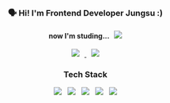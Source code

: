 
<h3 align="center"><b>🗣 Hi! I'm Frontend Developer Jungsu :) </b></h3>
<h4 align="center"><b> now I'm studing... 
 &nbsp <img src="https://img.shields.io/badge/React-61DAFB?style=flat-square&logo=React&logoColor=white"/>
  </b></h4>
<p align="center">
<a href="https://holly-ferret-4e3.notion.site/Tech-Blog-106fd5a989764bda9e3372f30403c050">
<img
src="http://img.shields.io/badge/-Tech%20Blog-47A248?style=flat&logo=notion&link=https://holly-ferret-4e3.notion.site/Tech-Blog-106fd5a989764bda9e3372f30403c050"
style="height : auto; margin-left : 10px; margin-right : 10px;"/>
</a>
<!-- <a href="https://youhavetosleep.notion.site/Tech-Blog-106fd5a989764bda9e3372f30403c050">
<img
src="http://img.shields.io/badge/-resume-black?style=flat&logo=notion&link=https://instagram.com/fivepxint/"
style="height : auto; margin-left : 10px; margin-right : 10px;"/>
</a>  -->
<a href="mailto:qksekf4@gmail.com">
<img
src="https://img.shields.io/badge/Gmail-d14836?style=flat-square&logo=Gmail&logoColor=white&link=mailto:qksekf4@gmail.com"
style="height : auto; margin-left : 10px; margin-right : 10px;"/>
</a>
  </p>




<h3 align="center"><b>Tech Stack</b></h3>

<p align="center">
<img src="https://img.shields.io/badge/HTML5-E34F26?style=flat-square&logo=HTML5&logoColor=white"/></a> &nbsp
<img src="https://img.shields.io/badge/CSS3-1572B6?style=flat-square&logo=CSS3&logoColor=white"/></a> &nbsp
<img src="https://img.shields.io/badge/JavaScript-F7DF1E?style=flat-square&logo=JavaScript&logoColor=white"/></a> &nbsp
<img src="https://img.shields.io/badge/React-61DAFB?style=flat-square&logo=React&logoColor=white"/>  &nbsp <img src="https://img.shields.io/badge/Redux-764ABC?style=flat-square&logo=Redux&logoColor=white"/>
<!-- <img src="https://img.shields.io/badge/Android-3DDC84?style=flat-square&logo=Android&logoColor=white"/></a> &nbsp -->
</p>

